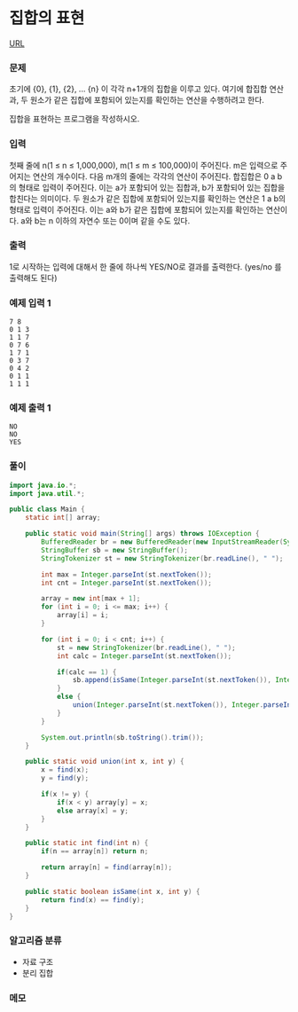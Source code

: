 집합의 표현
=============
[URL](https://www.acmicpc.net/problem//1717)

### 문제
초기에 {0}, {1}, {2}, ... {n} 이 각각 n+1개의 집합을 이루고 있다. 여기에 합집합 연산과, 두 원소가 같은 집합에 포함되어 있는지를 확인하는 연산을 수행하려고 한다.

집합을 표현하는 프로그램을 작성하시오.

### 입력
첫째 줄에 n(1 ≤ n ≤ 1,000,000), m(1 ≤ m ≤ 100,000)이 주어진다. m은 입력으로 주어지는 연산의 개수이다. 다음 m개의 줄에는 각각의 연산이 주어진다. 합집합은 0 a b의 형태로 입력이 주어진다. 이는 a가 포함되어 있는 집합과, b가 포함되어 있는 집합을 합친다는 의미이다. 두 원소가 같은 집합에 포함되어 있는지를 확인하는 연산은 1 a b의 형태로 입력이 주어진다. 이는 a와 b가 같은 집합에 포함되어 있는지를 확인하는 연산이다. a와 b는 n 이하의 자연수 또는 0이며 같을 수도 있다.

### 출력
1로 시작하는 입력에 대해서 한 줄에 하나씩 YES/NO로 결과를 출력한다. (yes/no 를 출력해도 된다)

### 예제 입력 1
```
7 8
0 1 3
1 1 7
0 7 6
1 7 1
0 3 7
0 4 2
0 1 1
1 1 1
```

### 예제 출력 1
```
NO
NO
YES
```

### 풀이
```java
import java.io.*;
import java.util.*;

public class Main {
    static int[] array;

    public static void main(String[] args) throws IOException {
        BufferedReader br = new BufferedReader(new InputStreamReader(System.in));
        StringBuffer sb = new StringBuffer();
        StringTokenizer st = new StringTokenizer(br.readLine(), " ");

        int max = Integer.parseInt(st.nextToken());
        int cnt = Integer.parseInt(st.nextToken());

        array = new int[max + 1];
        for (int i = 0; i <= max; i++) {
            array[i] = i;
        }

        for (int i = 0; i < cnt; i++) {
            st = new StringTokenizer(br.readLine(), " ");
            int calc = Integer.parseInt(st.nextToken());

            if(calc == 1) {
                sb.append(isSame(Integer.parseInt(st.nextToken()), Integer.parseInt(st.nextToken())) ? "YES" : "NO").append("\n");
            }
            else {
                union(Integer.parseInt(st.nextToken()), Integer.parseInt(st.nextToken()));
            }
        }

        System.out.println(sb.toString().trim());
    }

    public static void union(int x, int y) {
        x = find(x);
        y = find(y);

        if(x != y) {
            if(x < y) array[y] = x;
            else array[x] = y;
        }
    }

    public static int find(int n) {
        if(n == array[n]) return n;

        return array[n] = find(array[n]);
    }

    public static boolean isSame(int x, int y) {
        return find(x) == find(y);
    }
}
```

### 알고리즘 분류 
- 자료 구조
- 분리 집합

### 메모
